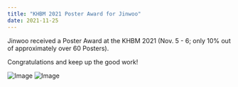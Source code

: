 ```yaml
---
title: "KHBM 2021 Poster Award for Jinwoo"
date: 2021-11-25 
---
```


Jinwoo received a Poster Award at the KHBM 2021 (Nov. 5 - 6; only 10% out of approximately over 60 Posters).

Congratulations and keep up the good work!

![Image](//bspl.korea.ac.kr/Board/Gallery/2021/JinWooHong_KHBM2021_Award.jpg)
![Image](//bspl.korea.ac.kr/Board/Gallery/2021/KHBM_2021_hjw.jpeg)

